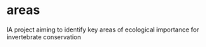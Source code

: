 # areas
IA project aiming to identify key areas of ecological importance for invertebrate conservation
